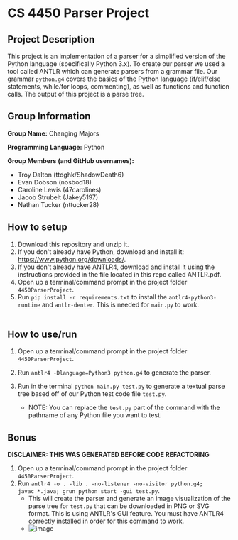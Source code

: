 # CS 4450 Parser Project

## Project Description

This project is an implementation of a parser for a simplified version of the Python language (specifically Python 3.x). To create our parser we used a tool called ANTLR which can generate parsers from a grammar file. Our grammar <code>python.g4</code> covers the basics of the Python language (if/elif/else statements, while/for loops, commenting), as well as functions and function calls. The output of this project is a parse tree. 

## Group Information

**Group Name:** Changing Majors

**Programming Language:** Python

**Group Members (and GitHub usernames):**
*	Troy Dalton (ttdghk/ShadowDeath6)
*	Evan Dobson (nosbod18)
*	Caroline Lewis (47carolines)
*	Jacob Strubelt (Jakey5197)
*	Nathan Tucker (nttucker28)

## How to setup

1. Download this repository and unzip it. 
2. If you don't already have Python, download and install it: https://www.python.org/downloads/.
3. If you don't already have ANTLR4, download and install it using the instructions provided in the file located in this repo called ANTLR.pdf.
4. Open up a terminal/command prompt in the project folder <code>4450ParserProject</code>.
5. Run <code>pip install -r requirements.txt</code> to install the <code>antlr4-python3-runtime</code> and <code>antlr-denter</code>. This is needed for <code>main.py</code> to work.
<br><br>


## How to use/run
1. Open up a terminal/command prompt in the project folder <code>4450ParserProject</code>.
2. Run <code>antlr4 -Dlanguage=Python3 python.g4</code> to generate the parser.
   
3. Run in the terminal <code>python main.py test.py</code> to generate a textual parse tree based off of our Python test code file <code>test.py</code>. 
     * NOTE: You can replace the <code>test.py</code> part of the command with the pathname of any Python file you want to test. 

## Bonus
****DISCLAIMER: THIS WAS GENERATED BEFORE CODE REFACTORING****
1. Open up a terminal/command prompt in the project folder <code>4450ParserProject</code>.
2. Run <code>antlr4 -o . -lib . -no-listener -no-visitor  python.g4; javac *.java; grun python start -gui test.py</code>. 
     * This will create the parser and  generate an image visualization of the parse tree for <code>test.py</code> that can be downloaded in PNG or SVG format. This is using ANTLR's GUI feature. You must have ANTLR4 correctly installed in order for this command to work.
     * ![image](https://user-images.githubusercontent.com/75278206/207210153-dac4bf34-d8ba-40bf-9655-80261e633bcf.png)

<br><br>
